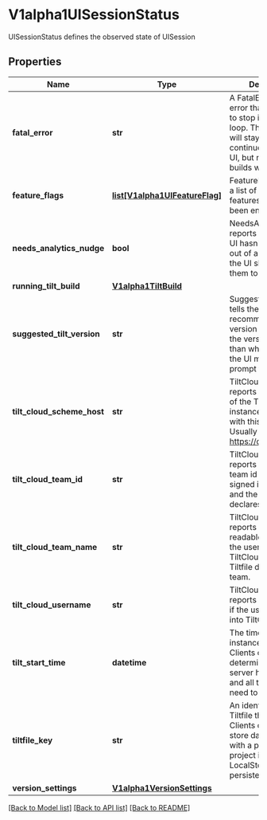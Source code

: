 # V1alpha1UISessionStatus

UISessionStatus defines the observed state of UISession
## Properties
Name | Type | Description | Notes
------------ | ------------- | ------------- | -------------
**fatal_error** | **str** | A FatalError is an error that forces Tilt to stop its control loop. The API server will stay up and continue to serve the UI, but no further builds will happen. | 
**feature_flags** | [**list[V1alpha1UIFeatureFlag]**](V1alpha1UIFeatureFlag.md) | FeatureFlags reports a list of experimental features that have been enabled. | 
**needs_analytics_nudge** | **bool** | NeedsAnalyticsNudge reports whether the UI hasn&#39;t opted in or out of analytics, and the UI should nudge them to do so. | 
**running_tilt_build** | [**V1alpha1TiltBuild**](V1alpha1TiltBuild.md) |  | 
**suggested_tilt_version** | **str** | SuggestedTiltVersion tells the UI the recommended version for this user. If the version is different than what&#39;s running, the UI may display a prompt to upgrade. | 
**tilt_cloud_scheme_host** | **str** | TiltCloudSchemeHost reports the base URL of the Tilt Cloud instance associated with this Tilt process. Usually https://cloud.tilt.dev | 
**tilt_cloud_team_id** | **str** | TiltCloudTeamID reports the unique team id if the user is signed into TiltCloud and the Tiltfile declares a team. | 
**tilt_cloud_team_name** | **str** | TiltCloudUsername reports the human-readable team name if the user is signed into TiltCloud and the Tiltfile declares a team. | 
**tilt_cloud_username** | **str** | TiltCloudUsername reports the username if the user is signed into TiltCloud. | 
**tilt_start_time** | **datetime** | The time that this instance of tilt started. Clients can use this to determine if the API server has restarted and all the objects need to be refreshed. | 
**tiltfile_key** | **str** | An identifier for the Tiltfile that is running. Clients can use this to store data associated with a particular project in LocalStorage or other persistent storage. | 
**version_settings** | [**V1alpha1VersionSettings**](V1alpha1VersionSettings.md) |  | 

[[Back to Model list]](../README.md#documentation-for-models) [[Back to API list]](../README.md#documentation-for-api-endpoints) [[Back to README]](../README.md)


